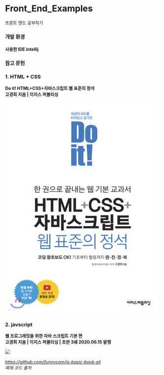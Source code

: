 # Front_End_Examples
프론트 엔드 공부하기
### 개발 환경
####  사용한 IDE    intellij

### 참고 문헌
### 1. HTML + CSS

**Do it! HTML+CSS+자바스크립트 웹 표준의 정석
<br>고경희 지음 | 이지스 퍼블리싱**

<img src="Doit_HTML__Cover.jfif">

### 2. javscript

**웹 프로그래밍을 위한 자바 스크립트 기본 편<br>고경희 지음 | 이지스 퍼블리싱 | 초판 3쇄 2020.06.15 발행**

![](https://github.com/funnycom/js-basic-book/blob/master/js-basic.jpeg)

*https://github.com/funnycom/js-basic-book.git
<br>예제 코드 출처*